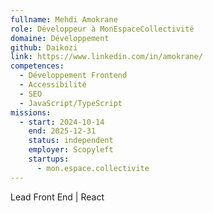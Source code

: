 ```yaml
---
fullname: Mehdi Amokrane
role: Développeur à MonEspaceCollectivité
domaine: Développement
github: Daikozi
link: https://www.linkedin.com/in/amokrane/
competences:
  - Développement Frontend
  - Accessibilité
  - SEO
  - JavaScript/TypeScript
missions:
  - start: 2024-10-14
    end: 2025-12-31
    status: independent
    employer: Scopyleft
    startups:
      - mon.espace.collectivite
---
```

Lead Front End | React